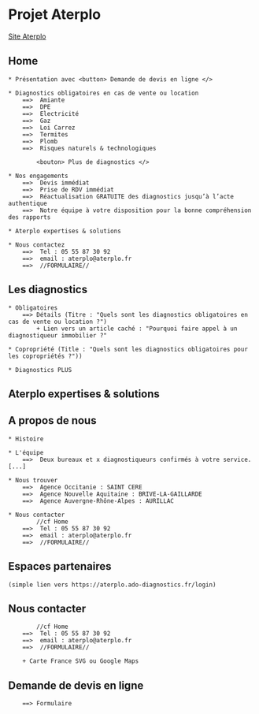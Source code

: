 # Projet Aterplo

[Site Aterplo](http://www.aterplo.fr)


## Home

    * Présentation avec <button> Demande de devis en ligne </>

    * Diagnostics obligatoires en cas de vente ou location 
        ==>  Amiante
        ==>  DPE
        ==>  Electricité
        ==>  Gaz
        ==>  Loi Carrez
        ==>  Termites
        ==>  Plomb
        ==>  Risques naturels & technologiques

            <bouton> Plus de diagnostics </>

    * Nos engagements 
        ==>  Devis immédiat
        ==>  Prise de RDV immédiat
        ==>  Réactualisation GRATUITE des diagnostics jusqu’à l’acte authentique
        ==>  Notre équipe à votre disposition pour la bonne compréhension des rapports

    * Aterplo expertises & solutions

    * Nous contactez
        ==>  Tel : 05 55 87 30 92
        ==>  email : aterplo@aterplo.fr
        ==>  //FORMULAIRE//

## Les diagnostics
    * Obligatoires
        ==> Détails (Titre : "Quels sont les diagnostics obligatoires en cas de vente ou location ?")
            + Lien vers un article caché : "Pourquoi faire appel à un diagnostiqueur immobilier ?"

    * Copropriété (Title : "Quels sont les diagnostics obligatoires pour les copropriétés ?"))

    * Diagnostics PLUS 

## Aterplo expertises & solutions

## A propos de nous
    * Histoire

    * L'équipe
        ==>  Deux bureaux et x diagnostiqueurs confirmés à votre service. [...]

    * Nous trouver 
        ==>  Agence Occitanie : SAINT CERE
        ==>  Agence Nouvelle Aquitaine : BRIVE-LA-GAILLARDE
        ==>  Agence Auvergne-Rhône-Alpes : AURILLAC

    * Nous contacter
            //cf Home
        ==>  Tel : 05 55 87 30 92
        ==>  email : aterplo@aterplo.fr
        ==>  //FORMULAIRE//


## Espaces partenaires 
    (simple lien vers https://aterplo.ado-diagnostics.fr/login) 

## Nous contacter
            //cf Home
        ==>  Tel : 05 55 87 30 92
        ==>  email : aterplo@aterplo.fr
        ==>  //FORMULAIRE//

        + Carte France SVG ou Google Maps

## Demande de devis en ligne
        ==> Formulaire
